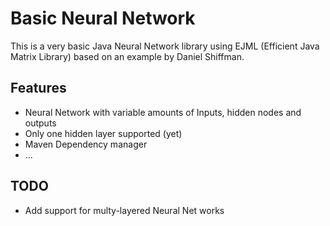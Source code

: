 # Basic Neural Network

This is a very basic Java Neural Network library using EJML (Efficient Java Matrix Library) based on an example by Daniel Shiffman.
 
## Features

- Neural Network with variable amounts of Inputs, hidden nodes and outputs
- Only one hidden layer supported (yet)
- Maven Dependency manager
- ...

## TODO

- Add support for multy-layered Neural Net works